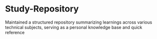 # Study-Repository
Maintained a structured repository summarizing learnings across various technical subjects, serving as a personal knowledge base and quick reference
